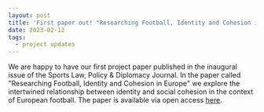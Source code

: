 ```yaml
---
layout: post
title: 'First paper out! "Researching Football, Identity and Cohesion in Europe"'
date: 2023-02-12
tags:
  - project updates
---
```

We are happy to have our first project paper published in the inaugural issue of the Sports Law, Policy & Diplomacy Journal. In the paper called "Researching Football, Identity and Cohesion in Europe" we explore the intertwined relationship between identity and social cohesion in the context of European football. 
The paper is available via open access [here](https://hrcak.srce.hr/ojs/index.php/slpdj/article/view/24059).
